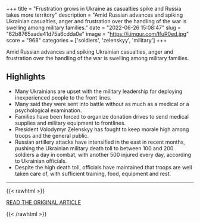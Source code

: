 +++
title = "Frustration grows in Ukraine as casualties spike and Russia takes more territory"
description = "Amid Russian advances and spiking Ukrainian casualties, anger and frustration over the handling of the war is swelling among military families."
date = "2022-06-26 15:08:47"
slug = "62b8765aade41d75a6cdda0e"
image = "https://i.imgur.com/IfuR0ed.jpg"
score = "968"
categories = ['soldiers', 'zelenskyy', 'military']
+++

Amid Russian advances and spiking Ukrainian casualties, anger and frustration over the handling of the war is swelling among military families.

## Highlights

- Many Ukrainians are upset with the military leadership for deploying inexperienced people to the front lines.
- Many said they were sent into battle without as much as a medical or a psychological examination.
- Families have been forced to organize donation drives to send medical supplies and military equipment to frontlines.
- President Volodymyr Zelenskyy has fought to keep morale high among troops and the general public.
- Russian artillery attacks have intensified in the east in recent months, pushing the Ukrainian military death toll to between 100 and 200 soldiers a day in combat, with another 500 injured every day, according to Ukrainian officials.
- Despite the high death toll, officials have maintained that troops are well taken care of, with sufficient training, food, equipment and rest.

---

{{< rawhtml >}}
  <p class="article-category">
    <a target="_blank" href="https://www.nbcnews.com/news/world/russia-ukraine-casualties-spike-frustration-rcna33268">READ THE ORIGINAL ARTICLE</a>
  </p>
{{< /rawhtml >}}
